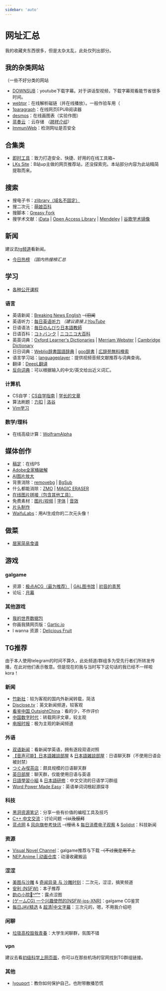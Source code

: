 ```yaml
---
sidebar: 'auto'
---
```

# 网址汇总
我的收藏夹东西很多，但是太杂太乱，此处仅列出部分。
## 我的杂类网站
（一些不好分类的网站
* [DOWNSUB](https://downsub.com/)：youtube下载字幕。对于讲话型视频，下载字幕观看能节省很多时间。
* [webtor](https://webtor.io/)：在线解析磁链（并在线播放）。<span class="heimu" title="你知道的太多了">一般作验车用（</span>
* [1paragraph](https://1paragraph.app/)：在线网页EPUB阅读器
* [desmos](https://www.desmos.com/calculator?lang=zh-CN)：在线画图表（实验作图）
* [蓝奏云](https://wwa.lanzoui.com/) ：云存储 *（[跳转介绍](recommend_packages.md/#蓝奏云)）*
* [ImmuniWeb](https://www.immuniweb.com/websec/)：检测网址是否安全
## 合集类
* [即时工具](https://www.67tool.com/)：致力打造安全、快捷、好用的在线工具箱~
* [LKs Site](http://lkssite.vip/)：B站up主做的网页推荐站，还没探索完。本站部分内容为此站精简提取而来。
## 搜索
* 搜电子书：[zlibrary（域名不固定）](https://zh.usa1lib.org/)
* 搜二次元：[萌娘百科](https://zh.moegirl.org.cn/Mainpage)
* 搜脚本：[Greasy Fork](https://greasyfork.org/zh-CN)
* 搜学术文献：[iData](https://www.cn-ki.net/) | [Open Access Library](https://www.oalib.com/) | [Mendeley](https://www.mendeley.com/) | [谷歌学术镜像](http://scholar.scqylaw.com/)
## 新闻
建议去[tg频道](#新闻)看新闻。
* [今日热榜](https://tophub.today/) *（国内热搜榜汇总*
## 学习
* [各种公开课程](https://docs.qq.com/sheet/DRU5MWHZCTHFGQnhM?tab=qb1sze)
### 语言
* 英语新闻：[Breaking News English](https://breakingnewsenglish.com/) ~~（旧闻~~
* 英语听力：[每日英语听力](http://dict.eudic.net/ting) *（建议直接上[YouTube](http://youtube.com/)*
* 日语语法：[毎日のんびり日本語教師](https://nihongonosensei.net/)
* 日语百科：[コトバンク](https://kotobank.jp/) | [ニコニコ大百科](https://dic.nicovideo.jp/)
* 英英词典：[Oxford Learner's Dictionaries](https://www.oxfordlearnersdictionaries.com/) | [Merriam Webster](https://www.merriam-webster.com/dictionary/) | [Cambridge Dictionary](https://dictionary.cambridge.org/dictionary/)
* 日日词典：[Weblio辞書国語辞典](https://www.weblio.jp/) | [goo辞書](https://dictionary.goo.ne.jp/) | [広辞苑無料検索](https://sakura-paris.org/dict/)
* 语言学习站：[languageplayer](https://languageplayer.io/)：提供视频音频文献推荐与词典查询。
* 翻译：[DeepL翻译](https://www.deepl.com/translator)
* [反向词典](https://wantwords.net/)：可以根据输入的中文/英文给出近义词汇。
### 计算机
* CS自学：[CS自学指南](https://csdiy.wiki/) | [学长的文章](https://honeysuckle-terrier-6c8.notion.site/CS-4b9f59acd3a64bf8916f834d0c7f25ea)
* 算法刷题：[力扣](https://leetcode-cn.com/problemset/all/) | [洛谷](https://www.luogu.com.cn/)
* [Vim学习](https://coolshell.cn/articles/5426.html)
### 数学/理科
* 在线高级计算：[WolframAlpha](https://www.wolframalpha.com/)
## 媒体创作
* [稿定](https://ps.gaoding.com/#/)：在线PS
* [Adobe全家桶破解](https://www.yuque.com/books/share/0724a9b2-dd68-45aa-8486-02525a30c775)
* [AI图片放大](https://bigjpg.com/)
* 背景消除：[removebg](https://www.remove.bg/zh) | [BgSub](https://bgsub.cn/)
* 什么都能消除：[ZMO](https://remover.zmo.ai/) | [MAGIC ERASER](https://www.magiceraser.io/)
* [在线图片拼接（包含其他工具）](http://www.zuohaotu.com/image-merge.aspx)
* 免费素材：[图片/视频](https://www.pexels.com/zh-cn/) | [字体](https://www.zitijia.com/) | [音效](https://www.conservethesound.de/)
* [片头制作](https://panzoid.com/)
* [WaifuLabs](https://waifulabs.com/)：用AI生成你的二次元头像！
## 做菜
* [居家简易食谱](https://cook.yunyoujun.cn/)
## 游戏
### galgame
* 资源：[极点ACG（最为推荐）](https://lspgal.com/) | [GAL图书馆](https://galgame.pw/) | [初音的青葱](https://www.yygal.com/)
* 论坛：[月幕](https://www.ymgal.games/)
### 其他游戏
* [我的世界数据包](https://www.planetminecraft.com/data-packs)
* 你画我猜网页版：[Gartic.io](https://gartic.io/)
* I wanna 资源：[Delicious Fruit](https://delicious-fruit.com/ratings/full.php?q=ALL)
## TG推荐
由于本人使用telegram的时间不算久，此处频道/群组多为受先行者们所转发传播，在此对他们表示敬意。<span class="heimu" title="你知道的太多了">但是现在的我与当时写下这句话的我已经不一样啦kora！</span>
### 新闻
* [竹新社](https://t.me/tnews365)：较为客观的国内外新闻转载，简洁
* [Disclose.tv](https://t.me/disclosetv)：英文新闻频道，较客观
* [看鉴中国 OutsightChina](https://t.me/OutsightChina)：看的少，不作评价
* [中国数字时代](https://t.me/cdtchinesefeed)：转载网评文章，较主观
* [电报时报](https://t.me/times001)：极为主观的新闻频道
### 外语
* [双语新闻](https://t.me/shuangyunews_rss)：看新闻学英语，拥有逐段双语对照
* [【音声可能】日本語雑談部屋](https://t.me/onseizatudan) & [日本語雑談部屋](https://t.me/nihongo_practice)：日语聊天群（不使用日语会被封禁）
* [つぐみ喫茶店](https://t.me/nihongo_soudann)：颇具规模的日语聊天群
* [英日部屋](https://t.me/enjpchat)：聊天群，仅能使用日语与英语
* [日語學習小組](https://t.me/learn_ja_group) & [日本語研修](https://t.me/LearningJapaneseGroup)：中文交流的日语学习群组
* [Word Power Made Easy](https://t.me/pieroots)：英语单词词根起源探寻
### 科技
* [黑洞资源笔记](https://t.me/tieliu)：分享一些有价值的编程工具及技巧
* [C++ 中文交流](https://t.me/cpluspluszh)：讨论问题 ~~（以及膜拜~~
* [蓝点网](https://t.me/landiansub) & [风向旗参考快讯](https://t.me/xhqcankao) ~~（慢讯~~ & [每日消费电子观察](https://t.me/CE_Observe) & [Solidot](https://t.me/solidot)：科技新闻
### 资源
* [Visual Novel Channel](https://t.me/erogamecloud)：galgame推荐与下载 ~~（不过我是用不上~~
* [NEP.Anime | 动画仓库](https://t.me/AnimeNep)：动漫收藏搬运
### 涩涩
* [美图与沙雕](https://t.me/shadiaotu) & [奇闻异录 与 沙雕时刻](https://t.me/wtmsd)：二次元，涩涩，搞笑频道
* [安利 (NSFW)](https://t.me/qingan567)：本子推荐
* [韵の小院🍃ᴺˢᶠʷ](https://t.me/YunRan1314)：<span class="heimu" title="你知道的太多了">露点</span>涩图
* [(ゲームCG) 一个兴趣使然的[NSFW-ios-XNR]](https://t.me/galgamenoHCG)：galgame CG鉴赏
* [每日JAV精选](https://t.me/watchaveveryday) & [超清|中文字幕](https://t.me/CCTAV)：三次元的，嗯，不用我介绍吧
### 闲聊
* [垃圾高校毁我青春](https://t.me/joinchat/Ytplgt-buepkYThl)：大学生闲聊群，氛围不错
### vpn
建议去看[初级科学上网页面](../articles/vpn.md)，你可以在那些机场的官网找到TG群组链接。
### 其他
* [Iyouport](https://t.me/iyouport)：教你如何保护自己，也附带散播恐慌